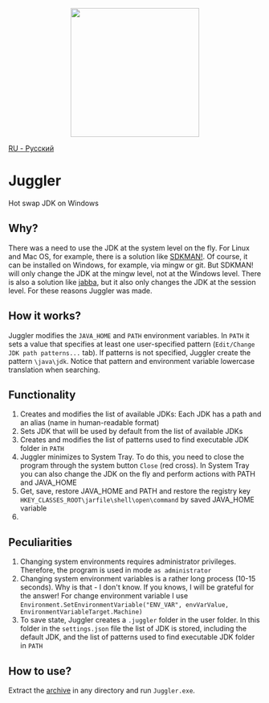 <p align="center"> 
<img src="https://user-images.githubusercontent.com/43209824/150384221-6087fedd-9e52-4a03-a0e4-4248be39a3d0.png"
     width="256" height="256">
</p>

[RU - Русский](https://github.com/ViiSE/juggler/blob/main/README-RU.md)

# Juggler
Hot swap JDK on Windows

## Why?
There was a need to use the JDK at the system level on the fly. For Linux and Mac OS, for example, there is a solution 
like [SDKMAN!](https://github.com/sdkman). Of course, it can be installed on Windows, for example, via mingw or git.
But SDKMAN! will only change the JDK at the mingw level, not at the Windows level. There is also a solution like 
[jabba](https://github.com/shyiko/jabba), but it also only changes the JDK at the session level. For these reasons 
Juggler was made.

## How it works?
Juggler modifies the `JAVA_HOME` and `PATH` environment variables. In `PATH` it sets a value that specifies at least 
one user-specified pattern (`Edit/Change JDK path patterns...` tab). If patterns is not specified, Juggler create the 
pattern `\java\jdk`. Notice that pattern and environment variable lowercase translation when searching.

## Functionality
 1. Creates and modifies the list of available JDKs: Each JDK has a path and an alias (name in human-readable format)
 2. Sets JDK that will be used by default from the list of available JDKs
 3. Creates and modifies the list of patterns used to find executable JDK folder in `PATH`
 4. Juggler minimizes to System Tray. To do this, you need to close the program through the system button `Close` 
    (red cross). In System Tray you can also change the JDK on the fly and perform actions with PATH and JAVA_HOME
 5. Get, save, restore JAVA_HOME and PATH and restore the registry key `HKEY_CLASSES_ROOT\jarfile\shell\open\command` by
    saved JAVA_HOME variable
 6. 

## Peculiarities
 1. Changing system environments requires administrator privileges. Therefore, the program is used in mode 
    `as administrator`
 2. Changing system environment variables is a rather long process (10-15 seconds). Why is that - I don't know. If you 
    knows, I will be grateful for the answer! For change environment variable I use
   `Environment.SetEnvironmentVariable("ENV_VAR", envVarValue, EnvironmentVariableTarget.Machine)`
 3. To save state, Juggler creates a `.juggler` folder in the user folder. In this folder in the `settings.json` file 
    the list of JDK is stored, including the default JDK, and the list of patterns used to find executable JDK folder in
    `PATH`

## How to use?
Extract the [archive](https://github.com/ViiSE/juggler/releases/tag/Release) in any directory and run `Juggler.exe`.
